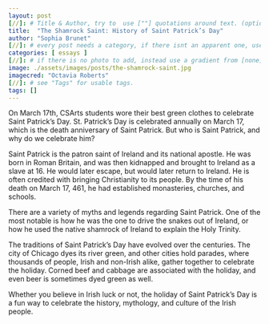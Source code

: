 ```yaml
---
layout: post
[//]: # Title & Author, try to  use [""] quotations around text. (optional, just formality).
title:  "The Shamrock Saint: History of Saint Patrick’s Day"
author: "Sophia Brunet"
[//]: # every post needs a category, if there isnt an apparent one, use [misc].
categories: [ essays ]
[//]: # if there is no photo to add, instead use a gradient from [none] folder by picking a number from 1-10. (all gradients are .jpg)
image: ./assets/images/posts/the-shamrock-saint.jpg
imagecred: "Octavia Roberts"
[//]: # see "Tags" for usable tags.
tags: []
---
```

On March 17th, CSArts students wore their best green clothes to celebrate Saint Patrick’s Day. St. Patrick’s Day is celebrated annually on March 17, which is the death anniversary of Saint Patrick. But who is Saint Patrick, and why do we celebrate him?

Saint Patrick is the patron saint of Ireland and its national apostle. He was born in Roman Britain, and was then kidnapped and brought to Ireland as a slave at 16. He would later escape, but would later return to Ireland. He is often credited with bringing Christianity to its people. By the time of his death on March 17, 461, he had established monasteries, churches, and schools.

There are a variety of myths and legends regarding Saint Patrick. One of the most notable is how he was the one to drive the snakes out of Ireland, or how he used the native shamrock of Ireland to explain the Holy Trinity.

The traditions of Saint Patrick’s Day have evolved over the centuries. The city of Chicago dyes its river green, and other cities hold parades, where thousands of people, Irish and non-Irish alike, gather together to celebrate the holiday. Corned beef and cabbage are associated with the holiday, and even beer is sometimes dyed green as well. 

Whether you believe in Irish luck or not, the holiday of Saint Patrick’s Day is a fun way to celebrate the history, mythology, and culture of the Irish people. 